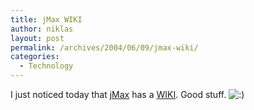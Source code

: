 ```yaml
---
title: jMax WIKI
author: niklas
layout: post
permalink: /archives/2004/06/09/jmax-wiki/
categories:
  - Technology
---
```

I just noticed today that <a href="http://forumnet.ircam.fr/rubrique.php3?id_rubrique=105&var_recherche=jMax" class="broken_link">jMax</a> has a <a href="http://freesoftware.ircam.fr/wiki/index.php?pagename=HomePage" class="broken_link">WIKI</a>. Good stuff. <img src='http://blog.saers.com/wp-includes/images/smilies/icon_smile.gif' alt=':)' class='wp-smiley' />